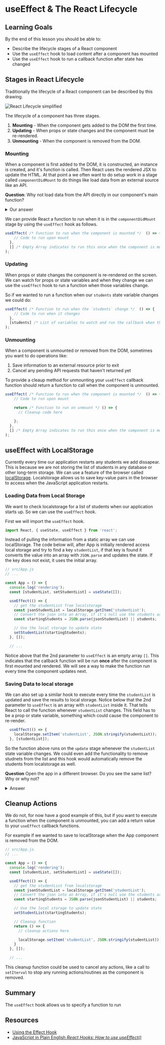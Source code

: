 # useEffect & The React Lifecycle

## Learning Goals

By the end of this lesson you should be able to:

- Describe the lifecycle stages of a React component
- Use the `useEffect` hook to load content after a component has mounted
- Use the `useEffect` hook to run a callback function after state has changed

## Stages in React Lifecycle

Traditionally the lifecycle of a React component can be described by this drawing.

![React Lifecycle simplified](lifecycle-phase-diagram-06-2018-simplified.png)
<!-- Source: http://projects.wojtekmaj.pl/react-lifecycle-methods-diagram/ -->

The lifecycle of a component has three stages.

1.  **Mounting** - When the component gets added to the DOM the first time.
1.  **Updating** - When props or state changes and the component must be re-rendered.
1.  **Unmounting** - When the component is removed from the DOM.

### Mounting

When a component is first added to the DOM, it is constructed, an instance is created, and it's function is called.  Then React uses the rendered JSX to update the HTML.  At that point a we often want to do setup work in a stage called `componentDidMount` to do things like load data from an external source like an API.

**Question**:  Why not load data from the API directly in our component's main function?  

<details>
  <summary>Our answer</summary>

  We could, but then the API or other request would run **every** time our function was called.  Further the API call might delay the rendering of our component leading to the app "hanging," and not responding to the user.  

  It is much more advantageous to make any API calls asychronously after the app is fully rendered on the screen.  The user gets immediate feedback that the page is loaded and data can appear as it is retrieved.
</details>

We can provide React a function to run when it is in the `componentDidMount` stage by using the `useEffect` hook as follows.

```javascript
useEffect( /* Function to run when the component is mounted */  () => {  
    // Code to run upon mount
  },
  [] /* Empty Array indicates to run this once when the component is mounted. */
);
```

### Updating

When props or state changes the component is re-rendered on the screen.  We can watch for props or state variables and when they change we can use the `useEffect` hook to run a function when those variables change.  

So if we wanted to run a function when our `students` state variable changes we could do:

```javascript
useEffect( /* Function to run when the `students` change */  () => {  
    // Code to run when it changes
  },
  [students] /* List of variables to watch and run the callback when they change. */
);
```

### Unmounting

When a component is unmounted or removed from the DOM, sometimes you want to do operations like:

1.  Save information to an external resource prior to exit
1.  Cancel any pending API requests that haven't returned yet

To provide a cleaup method for unmounting your `useEffect` callback function should return a function to call when the component is unmounted.

```javascript
useEffect( /* Function to run when the component is mounted */  () => {  
    // Code to run upon mount

    return /* Function to run on unmount */ () => {
      // Cleanup code here

    };
  },
  [] /* Empty Array indicates to run this once when the component is mounted. */
);
```

## useEffect with LocalStorage

Currently every time our application restarts any students we add dissapear.  This is because we are not storing the list of students in any database or other long-term storage.  We can use a feature of the browser called [localStorage](https://developer.mozilla.org/en-US/docs/Web/API/Window/localStorage).  Localstorage allows us to save key-value pairs in the browser to access when the JavaScript application restarts.

### Loading Data from Local Storage

We want to check localstorage for a list of students when our application starts up.  So we can use the `useEffect` hook.

First we will import the `useEffect` hook.

```javascript
import React, { useState, useEffect } from 'react';
```

Instead of pulling the information from a static array we can use localStorage.  The code below will, after App is initially rendered access local storage and try to find a key `studentList`, if that key is found it converts the value into an array with `JSON.parse` and updates the state.  If the key does not exist, it uses the initial array.

```javascript
// src/App.js
// ...

const App = () => {
  console.log('rendering');
  const [studentList, setStudentList] = useState([]);

  useEffect(() => {
    // get the studentList from localstorage
    const jsonStudentList = localStorage.getItem('studentList');
    // Convert the json into an Array, if it's null use the students array.
    const startingStudents = JSON.parse(jsonStudentList) || students;

    // Use the local storage to update state
    setStudentList(startingStudents);
  }, []);

  // ...
```

Notice above that the 2nd parameter to `useEffect` is an empty array `[]`.  This indicates that the callback function will be run **once** after the component is first mounted and rendered.  We will see a way to make the function run every time the component updates next.

### Saving Data to local storage

We can also set up a similar hook to execute every time the `studentList` is updated and save the results to local storage.  Notice below that the 2nd parameter to `useEffect` is an array with `studentList` inside it.   That tells React to call the function whenever `studentList` changes.  This field has to be a prop or state variable, something which could cause the component to re-render.

```javascript
  useEffect(() => {
    localStorage.setItem('studentList', JSON.stringify(studentList));
  }, [studentList]);
```

So the function above runs on the `update` stage whenever the `studentList` state variable changes.  We could even add the functionality to remove studnets from the list and this hook would automatically remove the students from localstorage as well.

**Question** Open the app in a different browser.  Do you see the same list?  Why or why not?

<details>
  <summary>Answer</summary>

  By saving data into local storage we are saving the information into the **current browser's** local storage.  The information saved is specific to that browser.  If we want to save data for other browswers and people to access, we will need to use an API.
</details>

## Cleanup Actions

We do not, for now have a good example of this, but if you want to execute a function when the component is unmounted, you can add a return value to your `useEffect` callback functions.

For example if we wanted to save to localStorage when the App component is removed from the DOM.

```javascript
// src/App.js
// ...

const App = () => {
  console.log('rendering');
  const [studentList, setStudentList] = useState([]);

  useEffect(() => {
    // get the studentList from localstorage
    const jsonStudentList = localStorage.getItem('studentList');
    // Convert the json into an Array, if it's null use the students array.
    const startingStudents = JSON.parse(jsonStudentList) || students;

    // Use the local storage to update state
    setStudentList(startingStudents);

    // Cleanup function
    return () => {
      // cleanup actions here

      localStorage.setItem('studentList', JSON.stringify(studentList));
    }
  }, []);

  // ...
```

This cleanup function could be used to cancel any actions, like a call to `setIterval` to stop any running actions/routines as the component is removed.

## Summary

The `useEffect` hook allows us to specify a function to run 

## Resources

- [Using the Effect Hook](https://reactjs.org/docs/hooks-effect.html)
- [JavaScript in Plain English _React Hooks: How to use useEffect()_](https://medium.com/javascript-in-plain-english/react-hooks-how-to-use-useeffect-ecea3e90d84f)
